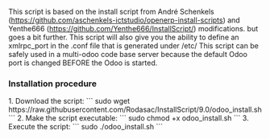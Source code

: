 This script is based on the install script from André Schenkels (https://github.com/aschenkels-ictstudio/openerp-install-scripts) and Yenthe666 (https://github.com/Yenthe666/InstallScript/) modifications.
but goes a bit further. This script will also give you the ability to define an xmlrpc_port in the .conf file that is generated under /etc/
This script can be safely used in a multi-odoo code base server because the default Odoo port is changed BEFORE the Odoo is started.

<h3>Installation procedure</h3>
1. Download the script:
```
sudo wget https://raw.githubusercontent.com/Rodasac/InstallScript/9.0/odoo_install.sh
```
2. Make the script executable:
```
sudo chmod +x odoo_install.sh
```
3. Execute the script:
```
sudo ./odoo_install.sh
```

